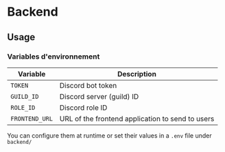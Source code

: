 # Backend

## Usage

### Variables d'environnement

| Variable        | Description                                           |
| --------------- | ----------------------------------------------------  |
| `TOKEN`         | Discord bot token                                     |
| `GUILD_ID`      | Discord server (guild) ID                             |
| `ROLE_ID`       | Discord role ID                                       |
| `FRONTEND_URL`  | URL of the frontend application to send to users      |

You can configure them at runtime or set their values in a `.env` file under `backend/`
